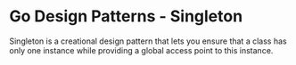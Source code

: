 # Go Design Patterns - Singleton
Singleton is a creational design pattern that lets you ensure that a class has only one instance while providing a global access point to this instance.

